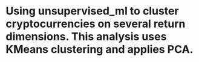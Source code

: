 # Using unsupervised_ml to cluster cryptocurrencies on several return dimensions. This analysis uses KMeans clustering and applies PCA. 
